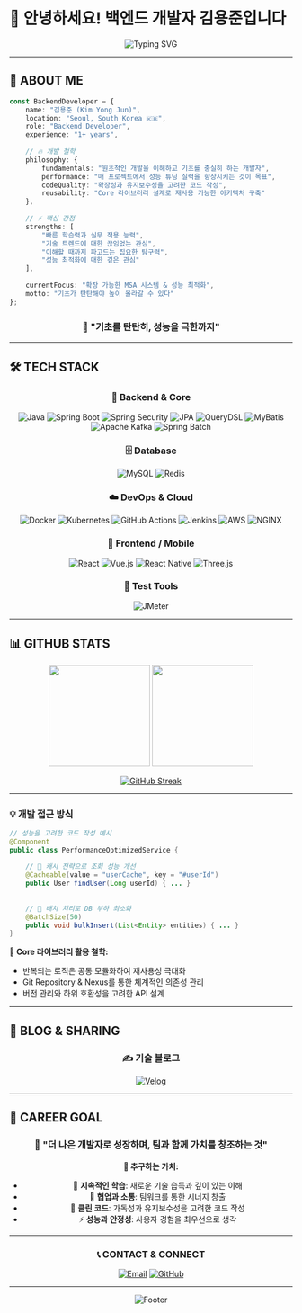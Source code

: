 # 👋 안녕하세요! 백엔드 개발자 **김용준**입니다

<div align="center">

![Typing SVG](https://readme-typing-svg.herokuapp.com?font=Fira+Code&size=30&pause=1000&color=2E8B57&background=FFFFFF00&center=true&vCenter=true&width=600&lines=%F0%9F%9A%80+Backend+Developer;%F0%9F%8C%8A+MSA+Architecture+Expert;%F0%9F%94%A7+Spring+%26+Kafka+Specialist;%E2%98%81%EF%B8%8F+Cloud+%26+DevOps+Enthusiast)



</div>

---

## 🎯 **ABOUT ME**

```typescript
const BackendDeveloper = {
    name: "김용준 (Kim Yong Jun)",
    location: "Seoul, South Korea 🇰🇷",
    role: "Backend Developer",
    experience: "1+ years",
    
    // 🔥 개발 철학
    philosophy: {
        fundamentals: "원초적인 개발을 이해하고 기초를 충실히 하는 개발자",
        performance: "매 프로젝트에서 성능 튜닝 실력을 향상시키는 것이 목표",
        codeQuality: "확장성과 유지보수성을 고려한 코드 작성",
        reusability: "Core 라이브러리 설계로 재사용 가능한 아키텍처 구축"
    },
    
    // ⚡ 핵심 강점
    strengths: [
        "빠른 학습력과 실무 적용 능력",
        "기술 트렌드에 대한 끊임없는 관심",
        "이해할 때까지 파고드는 집요한 탐구력",
        "성능 최적화에 대한 깊은 관심"
    ],
    
    currentFocus: "확장 가능한 MSA 시스템 & 성능 최적화",
    motto: "기초가 탄탄해야 높이 올라갈 수 있다"
};
```

<div align="center">

### 🌟 **"기초를 탄탄히, 성능을 극한까지"**

</div>

---

## 🛠 **TECH STACK**

<div align="center">

### 🚀 **Backend & Core**
![Java](https://img.shields.io/badge/Java-ED8B00?style=for-the-badge&logo=openjdk&logoColor=white)
![Spring Boot](https://img.shields.io/badge/Spring_Boot-6DB33F?style=for-the-badge&logo=spring&logoColor=white)
![Spring Security](https://img.shields.io/badge/Spring_Security-6DB33F?style=for-the-badge&logo=springsecurity&logoColor=white)
![JPA](https://img.shields.io/badge/JPA%5BHibernate%5D-59666C?style=for-the-badge&logo=hibernate&logoColor=white)
![QueryDSL](https://img.shields.io/badge/QueryDSL-009639?style=for-the-badge&logo=graphql&logoColor=white)
![MyBatis](https://img.shields.io/badge/MyBatis-DC382D?style=for-the-badge&logo=mybatis&logoColor=white)
![Apache Kafka](https://img.shields.io/badge/Apache_Kafka-231F20?style=for-the-badge&logo=apachekafka&logoColor=white)
![Spring Batch](https://img.shields.io/badge/Spring_Batch-6DB33F?style=for-the-badge&logo=spring&logoColor=white)



### 🗄 **Database**
![MySQL](https://img.shields.io/badge/MySQL-4479A1?style=for-the-badge&logo=mysql&logoColor=white)
![Redis](https://img.shields.io/badge/Redis-DC382D?style=for-the-badge&logo=redis&logoColor=white)

### ☁️ **DevOps & Cloud**
![Docker](https://img.shields.io/badge/Docker-2496ED?style=for-the-badge&logo=docker&logoColor=white)
![Kubernetes](https://img.shields.io/badge/Kubernetes-326CE5?style=for-the-badge&logo=kubernetes&logoColor=white)
![GitHub Actions](https://img.shields.io/badge/GitHub_Actions-2088FF?style=for-the-badge&logo=githubactions&logoColor=white)
![Jenkins](https://img.shields.io/badge/Jenkins-D24939?style=for-the-badge&logo=jenkins&logoColor=white)
![AWS](https://img.shields.io/badge/AWS-FF9900?style=for-the-badge&logo=amazonaws&logoColor=white)
![NGINX](https://img.shields.io/badge/NGINX-009639?style=for-the-badge&logo=nginx&logoColor=white)

### 🎨 **Frontend / Mobile**
![React](https://img.shields.io/badge/React-20232A?style=for-the-badge&logo=react&logoColor=61DAFB)
![Vue.js](https://img.shields.io/badge/Vue.js-35495E?style=for-the-badge&logo=vuedotjs&logoColor=4FC08D)
![React Native](https://img.shields.io/badge/React_Native-20232A?style=for-the-badge&logo=react&logoColor=61DAFB)
![Three.js](https://img.shields.io/badge/Three.js-000000?style=for-the-badge&logo=three.js&logoColor=white)


### 🧪 **Test Tools**
![JMeter](https://img.shields.io/badge/JMeter-D22128?style=for-the-badge&logo=apachejmeter&logoColor=white)

</div>

---

## 📊 **GITHUB STATS**

<div align="center">

<img height="180em" src="https://github-readme-stats.vercel.app/api?username=agida0413&show_icons=true&theme=tokyonight&include_all_commits=true&count_private=true&hide_border=true"/>
<img height="180em" src="https://github-readme-stats.vercel.app/api/top-langs/?username=agida0413&layout=compact&langs_count=8&theme=tokyonight&hide_border=true"/>

</div>

<div align="center">

[![GitHub Streak](https://streak-stats.demolab.com?user=agida0413&theme=tokyonight&hide_border=true&date_format=M%20j%5B%2C%20Y%5D)](https://git.io/streak-stats)

</div>

---



### 💡 **개발 접근 방식**

```java
// 성능을 고려한 코드 작성 예시
@Component
public class PerformanceOptimizedService {
    
    // 🚀 캐시 전략으로 조회 성능 개선
    @Cacheable(value = "userCache", key = "#userId")
    public User findUser(Long userId) { ... }
  
    
    // 🎯 배치 처리로 DB 부하 최소화
    @BatchSize(50)
    public void bulkInsert(List<Entity> entities) { ... }
}
```

**🔧 Core 라이브러리 활용 철학:**
- 반복되는 로직은 공통 모듈화하여 재사용성 극대화
- Git Repository & Nexus를 통한 체계적인 의존성 관리
- 버전 관리와 하위 호환성을 고려한 API 설계



---

## 📝 **BLOG & SHARING**

<div align="center">

### ✍️ **기술 블로그**

[![Velog](https://img.shields.io/badge/Velog-20C997?style=for-the-badge&logo=vimeo&logoColor=white)](https://velog.io/@agida0413/posts)



</div>

---

## 🎯 **CAREER GOAL**

<div align="center">

### 🚀 **"더 나은 개발자로 성장하며, 팀과 함께 가치를 창조하는 것"**

**💼 추구하는 가치:**
- 🌱 **지속적인 학습**: 새로운 기술 습득과 깊이 있는 이해
- 🤝 **협업과 소통**: 팀워크를 통한 시너지 창출
- 🎨 **클린 코드**: 가독성과 유지보수성을 고려한 코드 작성
- ⚡ **성능과 안정성**: 사용자 경험을 최우선으로 생각

</div>

---

<div align="center">

### 📞 **CONTACT & CONNECT**

[![Email](https://img.shields.io/badge/Email-EA4335?style=for-the-badge&logo=gmail&logoColor=white)](mailto:yongjun413@daum.net)
[![GitHub](https://img.shields.io/badge/GitHub-181717?style=for-the-badge&logo=github&logoColor=white)](https://github.com/agida0413)

---



![Footer](https://capsule-render.vercel.app/api?type=waving&color=gradient&height=100&section=footer)

</div>
